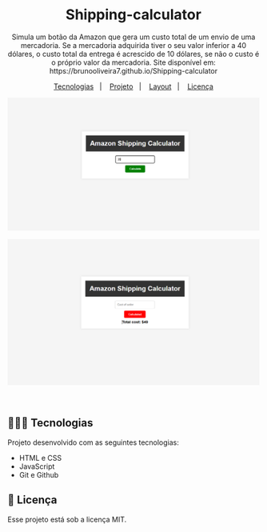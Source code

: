 <h1 align="center"> Shipping-calculator </h1>

<p align="center">
 Simula um botão da Amazon que gera um custo total de um envio de uma mercadoria. Se a mercadoria adquirida tiver o seu valor inferior a 40 dólares, o custo total da entrega é acrescido de 10 dólares, se não o custo é o próprio valor da mercadoria. Site disponível em: https://brunooliveira7.github.io/Shipping-calculator
</p>

<p align="center">
  <a href="#-tecnologias">Tecnologias</a>&nbsp;&nbsp;&nbsp;|&nbsp;&nbsp;&nbsp;
  <a href="#-projeto">Projeto</a>&nbsp;&nbsp;&nbsp;|&nbsp;&nbsp;&nbsp;
  <a href="#-layout">Layout</a>&nbsp;&nbsp;&nbsp;|&nbsp;&nbsp;&nbsp;
  <a href="#memo-licença">Licença</a>
</p>

<p align="center">
  <img alt="License" src="https://github.com/brunooliveira7/Shipping-calculator/blob/main/src/Layout%201.png">
</p>

<p align="center">
  <img alt="License" src="https://github.com/brunooliveira7/Shipping-calculator/blob/main/src/Layout%202.png">
</p>

<br>

## 🧑🏻‍💻 Tecnologias

Projeto desenvolvido com as seguintes tecnologias:

- HTML e CSS
- JavaScript
- Git e Github

## :memo: Licença

Esse projeto está sob a licença MIT.
